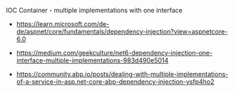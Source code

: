 


IOC Container - multiple implementations with one interface 

- https://learn.microsoft.com/de-de/aspnet/core/fundamentals/dependency-injection?view=aspnetcore-6.0

- https://medium.com/geekculture/net6-dependency-injection-one-interface-multiple-implementations-983d490e5014

- https://community.abp.io/posts/dealing-with-multiple-implementations-of-a-service-in-asp.net-core-abp-dependency-injection-ysfp4ho2